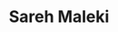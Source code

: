---
layout: person
cv_ready: true
kind: person
title: Sareh Maleki
identifier: SaMa
permalink: /team/sarehmaleki
img: /assets/img/team/P_Sareh_Maleki.jpg
phone: +43 512 507-53251
position: ra
category: RESEARCH ASSISTANTS
office: ICT 2M05B
ORCID: 0009-0006-3905-9407
email: sareh.maleki@uibk.ac.at
address: Technikerstraße 21A, 6020 Innsbruck, Austria

interests:
  - Edge Computing
  - Machine Learning
  - Graph Machine Learning
  - Edge-AI
  - Cyber-Physical Systems

positions:
  - from: 2025
    title: Research Assistant
    dep: Department of Computer Science
    dep_uri: https://www.uibk.ac.at/informatik/index.html.en
    inst: University of Innsbruck
    inst_uri: http://informatik.uibk.ac.at
    where: Austria
  - from: 2022
    to: 2024
    title: Teaching Assistant
    inst: Sharif University of Technology
    inst_uri: https://www.sharif.edu
    where: Tehran, Iran
    notes: |
      Assisted in multiple courses:
      - Advanced VLSI Design (June 2024)
      - Logic Circuits Lab
      - Real-Time Systems
      - Logic Design

  - from: 2022
    title: Teaching Assistant
    inst: Arak University
    inst_uri: https://www.araku.ac.ir
    where: Arak, Iran
    notes: |
      - Data Structures course for undergraduate students

education:
  - from: 2025
    to: present
    title: Ph.D. in Computer Engineering
    inst: University of Innsbruck
    inst_uri: https://www.uibk.ac.at
    where: Innsbruck, Austria

  - from: 2022
    to: 2025
    title: M.Sc. in Computer Engineering
    inst: Sharif University of Technology
    inst_uri: https://www.sharif.edu
    where: Tehran, Iran

  - from: 2018
    to: 2022
    title: B.Sc. in Computer Engineering
    inst: Arak University
    inst_uri: https://www.araku.ac.ir
    where: Arak, Iran

publications:
  - TMSYH2025-CSICC
---